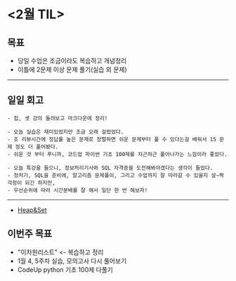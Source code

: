 # <2월 TIL>

## 목표
 - 당일 수업은 조금이라도 복습하고 개념정리
 - 이틀에 2문제 이상 문제 풀기(실습 외 문제)   

---

## 일일 회고
```
- 힙, 셋 강의 돌려보고 마크다운에 정리!

- 오늘 실습은 재미있었지만 조금 오래 걸렸었다.
- 조 리뷰시간에 정답률 높은 문제로 정렬하면 쉬운 문제부터 풀 수 있다는걸 배워서 15 문제 정도 더 풀어봤다. 
- 쉬운 것 부터 푸니까, 코드업 파이썬 기초 100제를 차근차근 풀어나가는 느낌이라 좋았다.

- 오늘 특강을 들으니, 정보처리기사와 SQL 자격증을 도전해봐야겠다는 생각이 들었다.
- 정처기, SQL을 준비에, 알고리즘 문제풀이, 그리고 수업까지 잘 따라갈 수 있을지 살~짝 걱정이 되긴 하지만,
- 우선순위에 따라 시간분배를 잘 해서 일단 한 번 해보자!
```
---
- [Heap&Set](https://github.com/YooJuHyeon/test1/blob/master/0217/Heap%2CSet.md)


## 이번주 목표
- "이차원리스트" <- 복습하고 정리
- 1월 4, 5주차 실습, 모의고사 다시 풀어보기
- CodeUp python 기초 100제 다풀기